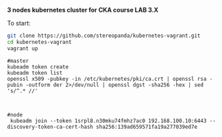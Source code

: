 **3 nodes kubernetes cluster for CKA course LAB 3.X**

To start:
```bash
git clone https://github.com/stereopanda/kubernetes-vagrant.git
cd kubernetes-vagrant 
vagrant up

```

```
#master
kubeadm token create
kubeadm token list
openssl x509 -pubkey -in /etc/kubernetes/pki/ca.crt | openssl rsa -pubin -outform der 2>/dev/null | openssl dgst -sha256 -hex | sed 's/^.* //'



#node
 kubeadm join --token 1srpl8.n30mku74fmhz7ac0 192.168.100.10:6443 --discovery-token-ca-cert-hash sha256:139ad659571fa19a277039ed7e

```
